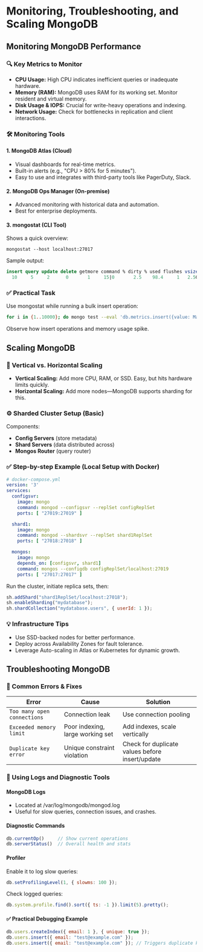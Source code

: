 # Monitoring, Troubleshooting, and Scaling MongoDB

## Monitoring MongoDB Performance

### :mag: Key Metrics to Monitor

- **CPU Usage:** High CPU indicates inefficient queries or inadequate hardware.
- **Memory (RAM):** MongoDB uses RAM for its working set. Monitor resident and virtual memory.
- **Disk Usage & IOPS:** Crucial for write-heavy operations and indexing.
- **Network Usage:** Check for bottlenecks in replication and client interactions.

### :hammer_and_wrench: Monitoring Tools

#### 1. MongoDB Atlas (Cloud)

- Visual dashboards for real-time metrics.
- Built-in alerts (e.g., "CPU > 80% for 5 minutes").
- Easy to use and integrates with third-party tools like PagerDuty, Slack.

#### 2. MongoDB Ops Manager (On-premise)

- Advanced monitoring with historical data and automation.
- Best for enterprise deployments.

#### 3. mongostat (CLI Tool)

Shows a quick overview:

```shell
mongostat --host localhost:27017
```

Sample output:

```sql
insert query update delete getmore command % dirty % used flushes vsize res qrw arw net_in net_out conn
  10     5     2      0       1     15|0       2.5    98.4     1   2.5G  512M 0|0  0|0   1.0kB  2.1kB   20
```

### :white_check_mark: Practical Task

Use mongostat while running a bulk insert operation:

```bash
for i in {1..10000}; do mongo test --eval 'db.metrics.insert({value: Math.random()})'; done
```

Observe how insert operations and memory usage spike.

## Scaling MongoDB

### :bricks: Vertical vs. Horizontal Scaling

- **Vertical Scaling:** Add more CPU, RAM, or SSD. Easy, but hits hardware limits quickly.
- **Horizontal Scaling:** Add more nodes—MongoDB supports sharding for this.

### :gear: Sharded Cluster Setup (Basic)

Components:

- **Config Servers** (store metadata)
- **Shard Servers** (data distributed across)
- **Mongos Router** (query router)

### :white_check_mark: Step-by-step Example (Local Setup with Docker)

```yaml
# docker-compose.yml
version: '3'
services:
  configsvr:
    image: mongo
    command: mongod --configsvr --replSet configReplSet
    ports: [ "27019:27019" ]

  shard1:
    image: mongo
    command: mongod --shardsvr --replSet shard1ReplSet
    ports: [ "27018:27018" ]

  mongos:
    image: mongo
    depends_on: [configsvr, shard1]
    command: mongos --configdb configReplSet/localhost:27019
    ports: [ "27017:27017" ]
```

Run the cluster, initiate replica sets, then:

```javascript
sh.addShard("shard1ReplSet/localhost:27018");
sh.enableSharding("mydatabase");
sh.shardCollection("mydatabase.users", { userId: 1 });
```

### :bulb: Infrastructure Tips

- Use SSD-backed nodes for better performance.
- Deploy across Availability Zones for fault tolerance.
- Leverage Auto-scaling in Atlas or Kubernetes for dynamic growth.

## Troubleshooting MongoDB

### :rotating_light: Common Errors & Fixes

| Error                       | Cause                            | Solution                                        |
| --------------------------- | -------------------------------- | ----------------------------------------------- |
| `Too many open connections` | Connection leak                  | Use connection pooling                          |
| `Exceeded memory limit`     | Poor indexing, large working set | Add indexes, scale vertically                   |
| `Duplicate key error`       | Unique constraint violation      | Check for duplicate values before insert/update |

### :receipt: Using Logs and Diagnostic Tools

#### MongoDB Logs

- Located at /var/log/mongodb/mongod.log
- Useful for slow queries, connection issues, and crashes.

#### Diagnostic Commands

```javascript
db.currentOp()     // Show current operations
db.serverStatus()  // Overall health and stats
```

#### Profiler

Enable it to log slow queries:

```javascript
db.setProfilingLevel(1, { slowms: 100 });
```

Check logged queries:

```javascript
db.system.profile.find().sort({ ts: -1 }).limit(5).pretty();
```

#### :white_check_mark: Practical Debugging Example

```javascript
db.users.createIndex({ email: 1 }, { unique: true });
db.users.insert({ email: "test@example.com" });
db.users.insert({ email: "test@example.com" }); // Triggers duplicate key error
```
